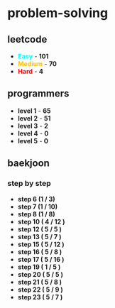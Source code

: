 # problem-solving

## leetcode

- <span style="color :  #00ffff">**Easy**</span> - **101**
- <span style="color :  #ffc20e">**Medium**</span> - **70**
- <span style="color :  red">**Hard**</span> - **4**

## programmers

- **level 1** - **65**
- **level 2** - **51**
- **level 3** - **2**
- **level 4** - **0**
- **level 5** - **0**

## baekjoon

### step by step

- **step 6 (1 / 3)**
- **step 7 (1 / 10)**
- **step 8 (1 / 8)**
- **step 10 ( 4 / 12 )**
- **step 12 ( 5 / 5 )**
- **step 13 ( 5 / 7 )**
- **step 15 ( 5 / 12 )**
- **step 16 ( 5 / 8 )**
- **step 17 ( 5 / 16 )**
- **step 19 ( 1 / 5 )**
- **step 20 ( 5 / 5 )**
- **step 21 ( 5 / 8 )**
- **step 22 ( 5 / 9 )**
- **step 23 ( 5 / 7 )**
